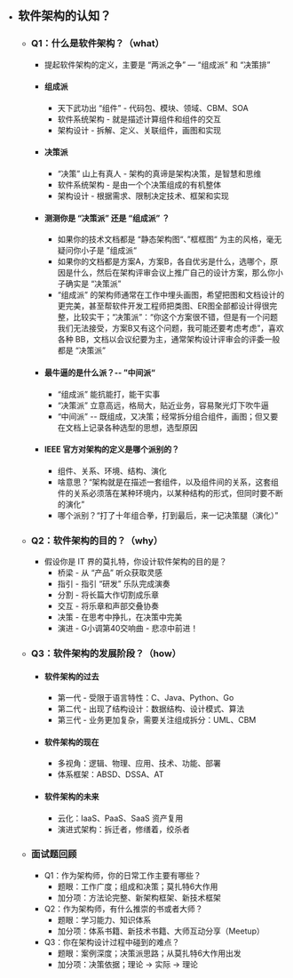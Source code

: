 - ## 软件架构的认知？
	- ### Q1：什么是软件架构？（what）
		- 提起软件架构的定义，主要是 “两派之争” — “组成派” 和 “决策排”
		- #### 组成派
			- 天下武功出 “组件” - 代码包、模块、领域、CBM、SOA
			- 软件系统架构 - 就是描述计算组件和组件的交互
			- 架构设计 - 拆解、定义、关联组件，画图和实现
		- #### 决策派
			- “决策” 山上有真人 - 架构的真谛是架构决策，是智慧和思维
			- 软件系统架构 - 是由一个个决策组成的有机整体
			- 架构设计 - 根据需求、限制决定技术、框架和实现
		- #### 测测你是 “决策派” 还是 “组成派” ？
			- 如果你的技术文档都是 “静态架构图“、”框框图“ 为主的风格，毫无疑问你小子是 ”组成派“
			- 如果你的文档都是方案A，方案B，各自优劣是什么，选哪个，原因是什么，然后在架构评审会议上推广自己的设计方案，那么你小子确实是 “决策派”
			- “组成派” 的架构师通常在工作中埋头画图，希望把图和文档设计的更完美，甚至帮软件开发工程师把类图、ER图全部都设计得很完整，比较实干；“决策派”：“你这个方案很不错，但是有一个问题我们无法接受，方案B又有这个问题，我可能还要考虑考虑”，喜欢各种 BB，文档以会议纪要为主，通常架构设计评审会的评委一般都是 “决策派”
		- #### 最牛逼的是什么派？-- ”中间派“
			- “组成派” 能抗能打，能干实事
			- “决策派” 立意高远，格局大，贴近业务，容易聚光灯下吹牛逼
			- “中间派” -- 既组成，又决策；经常拆分组合组件，画图；但又要在文档上记录各种选型的思想，选型原因
		- #### IEEE 官方对架构的定义是哪个派别的？
			- 组件、关系、环境、结构、演化
			- 啥意思？“架构就是在描述一套组件，以及组件间的关系，这套组件的关系必须落在某种环境内，以某种结构的形式，但同时要不断的演化”
			- 哪个派别？“打了十年组合拳，打到最后，来一记决策腿（演化）”
	- ### Q2：软件架构的目的？（why）
		- 假设你是 IT 界的莫扎特，你设计软件架构的目的是？
			- 桥梁 - 从 “产品” 听众获取灵感
			- 指引 - 指引 “研发” 乐队完成演奏
			- 分割 - 将长篇大作切割成乐章
			- 交互 - 将乐章和声部交叠协奏
			- 决策 - 在思考中挣扎，在决策中完美
			- 演进 - G小调第40交响曲 - 悲凉中前进！
	- ### Q3：软件架构的发展阶段？（how）
		- #### 软件架构的过去
			- 第一代 - 受限于语言特性：C、Java、Python、Go
			- 第二代 - 出现了结构设计：数据结构、设计模式、算法
			- 第三代 - 业务更加复杂，需要关注组成拆分：UML、CBM
		- #### 软件架构的现在
			- 多视角：逻辑、物理、应用、技术、功能、部署
			- 体系框架：ABSD、DSSA、AT
		- #### 软件架构的未来
			- 云化：IaaS、PaaS、SaaS 资产复用
			- 演进式架构：拆迁者，修缮着，绞杀者
	- ### 面试题回顾
		- Q1：作为架构师，你的日常工作主要有哪些？
			- 题眼：工作广度；组成和决策；莫扎特6大作用
			- 加分项：方法论完整、新架构框架、新技术框架
		- Q2：作为架构师，有什么推崇的书或者大师？
			- 题眼：学习能力、知识体系
			- 加分项：体系书籍、新技术书籍、大师互动分享（Meetup）
		- Q3：你在架构设计过程中碰到的难点？
			- 题眼：案例深度；决策派思路；从莫扎特6大作用出发
			- 加分项：决策依据；理论 -> 实际 -> 理论